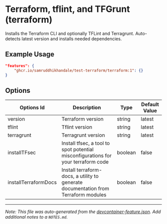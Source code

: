 
# Terraform, tflint, and TFGrunt (terraform)

Installs the Terraform CLI and optionally TFLint and Terragrunt. Auto-detects latest version and installs needed dependencies.

## Example Usage

```json
"features": {
    "ghcr.io/samruddhikhandale/test-terraform/terraform:1": {}
}
```

## Options

| Options Id | Description | Type | Default Value |
|-----|-----|-----|-----|
| version | Terraform version | string | latest |
| tflint | Tflint version | string | latest |
| terragrunt | Terragrunt version | string | latest |
| installTFsec | Install tfsec, a tool to spot potential misconfigurations for your terraform code | boolean | false |
| installTerraformDocs | Install terraform-docs, a utility to generate documentation from Terraform modules | boolean | false |



---

_Note: This file was auto-generated from the [devcontainer-feature.json](https://github.com/samruddhikhandale/test-terraform/blob/main/src/terraform/devcontainer-feature.json).  Add additional notes to a `NOTES.md`._

